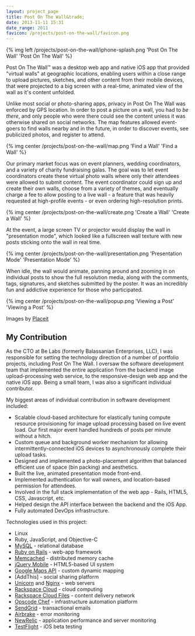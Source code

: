 ```yaml
---
layout: project_page
title: Post On The Wall&trade;
date: 2013-11-11 15:31
date_range: 2011
favicon: /projects/post-on-the-wall/favicon.png
---
```


{% img left /projects/post-on-the-wall/iphone-splash.png 'Post On The Wall' 'Post On The Wall' %}

Post On The Wall&trade; was a desktop web app and native iOS app that provided "virtual walls" at geographic locations, enabling users within a close range to upload pictures, sketches, and other content from their mobile devices, that were projected to a big screen with a real-time, animated view of the wall as it's content unfolded.

Unlike most social or photo-sharing apps, privacy in Post On The Wall was enforced by GPS location. In order to post a picture on a wall, you had to _be there_, and only people who were there could see the content unless it was otherwise shared on social networks. The map features allowed event-goers to find walls nearby and in the future, in order to discover events, see publicized photos, and register to attend.

{% img center /projects/post-on-the-wall/map.png 'Find a Wall' 'Find a Wall' %}

Our primary market focus was on event planners, wedding coordinators, and a variety of charity fundraising galas. The goal was to let event coordinators create these virtual photo walls where only their attendees were allowed to submit content. The event coordinator could sign up and create their own walls, choose from a variety of themes, and eventually charge a fee to allow posting to a live wall - a feature that was heavily requested at high-profile events - or even ordering high-resolution prints.

{% img center /projects/post-on-the-wall/create.png 'Create a Wall' 'Create a Wall' %}

At the event, a large screen TV or projector would display the wall in "presentation mode", which looked like a fullscreen wall texture with new posts sticking onto the wall in real time.

{% img center /projects/post-on-the-wall/presentation.png 'Presentation Mode' 'Presentation Mode' %}

When idle, the wall would animate, panning around and zooming in on individual posts to show the full resolution media, along with the comments, tags, signatures, and sketches submitted by the poster. It was an incredibly fun and addictive experience for those who participated.

{% img center /projects/post-on-the-wall/popup.png 'Viewing a Post' 'Viewing a Post' %}

<span class="finePrint">Images by <a href="http://www.placeit.net/" target="_blank">Placeit</a></span>

## My Contribution

As the CTO at Be Labs (formerly Balassanian Enterprises, LLC), I was responsible for setting the technology direction of a number of portfolio projects, including Post On The Wall. I oversaw the software development team that implemented the entire application from the backend image upload-processing web service, to the responsive-design web app and the native iOS app. Being a small team, I was also a significant individual contributor.

My biggest areas of individual contribution in software development included:

  * Scalable cloud-based architecture for elastically tuning compute resource provisioning for image upload processing based on live event load. Our first major event handled hundreds of posts per minute without a hitch.
  * Custom queue and background worker mechanism for allowing intermittently-connected iOS devices to asynchronously complete their upload tasks.
  * Designed and implemented a photo-placement algorithm that balanced efficient use of space (bin packing) and aesthetics.
  * Built the live, animated presentation mode front-end.
  * Implemented authentication for wall owners, and location-based permission for attendees.
  * Involved in the full stack implementation of the web app - Rails, HTML5, CSS, Javascript, etc.
  * Helped design the API interface between the backend and the iOS App.
  * Fully automated DevOps infrastructure.

Technologies used in this project:

  * Linux
  * Ruby, JavaScript, and Objective-C
  * [MySQL](http://www.mysql.com/) - relational database
  * [Ruby on Rails](http://rubyonrails.org/) - web-app framework
  * [Memcached](http://memcached.org/) - distributed memory cache
  * [jQuery Mobile](http://jquerymobile.com/) - HTML5-based UI system
  * [Google Maps API](https://developers.google.com/maps/) - custom dynamic mapping
  * [AddThis] - social sharing platform
  * [Unicorn](http://unicorn.bogomips.org/) and [Nginx](http://wiki.nginx.org/Main) - web servers
  * [Rackspace Cloud](http://www.rackspace.com/) - cloud computing
  * [Rackspace Cloud Files](http://www.rackspace.com/cloud/files/) - content delivery network
  * [Opscode Chef](http://www.opscode.com/) - infrastructure automation platform
  * [SendGrid](http://sendgrid.com/) - transactional emails
  * [Airbrake](http://airbrake.io/) - error monitoring
  * [NewRelic](http://newrelic.com/) - application performance and server monitoring
  * [TestFlight](https://testflightapp.com/) - iOS beta testing
